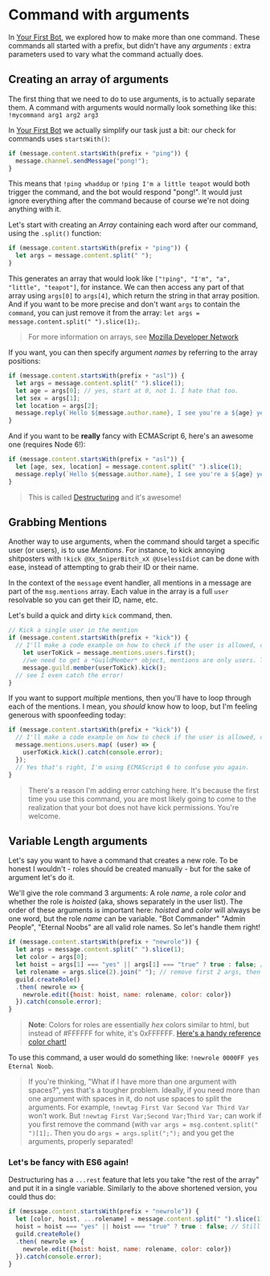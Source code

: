 # Command with arguments

In [Your First Bot](../coding-walkthroughs/your_basic_bot.md), we explored how to make more than one command. These commands all started with a prefix, but didn't have any _arguments_ : extra parameters used to vary what the command actually does.

## Creating an array of arguments

The first thing that we need to do to use arguments, is to actually separate them. A command with arguments would normally look something like this:  
`!mycommand arg1 arg2 arg3`

In [Your First Bot](../coding-walkthroughs/your_basic_bot.md) we actually simplify our task just a bit: our check for commands uses `startsWith()`:

```js
if (message.content.startsWith(prefix + "ping")) {
  message.channel.sendMessage("pong!");
}
```

This means that `!ping whaddup` or `!ping I'm a little teapot` would both trigger the command, and the bot would respond "pong!". It would just ignore everything after the command because of course we're not doing anything with it.

Let's start with creating an _Array_ containing each word after our command, using the `.split()` function:

```js
if (message.content.startsWith(prefix + "ping")) {
  let args = message.content.split(" ");
}
```

This generates an array that would look like `["!ping", "I'm", "a", "little", "teapot"]`, for instance. We can then access any part of that array using `args[0]` to `args[4]`, which return the string in that array position. And if you want to be more precise and don't want `args` to contain the `command`, you can just remove it from the array: `let args = message.content.split(" ").slice(1);`.

> For more information on arrays, see [Mozilla Developer Network](https://developer.mozilla.org/en-US/docs/Web/JavaScript/Reference/Global_Objects/Array)

If you want, you can then specify argument _names_ by referring to the array positions:

```js
if (message.content.startsWith(prefix + "asl")) {
  let args = message.content.split(" ").slice(1);
  let age = args[0]; // yes, start at 0, not 1. I hate that too.
  let sex = args[1];
  let location = args[2];
  message.reply(`Hello ${message.author.name}, I see you're a ${age} year old ${sex} from ${location}. Wanna date?`);
}
```

And if you want to be **really** fancy with ECMAScript 6, here's an awesome one \(requires Node 6!\):

```js
if (message.content.startsWith(prefix + "asl")) {
  let [age, sex, location] = message.content.split(" ").slice(1);
  message.reply(`Hello ${message.author.name}, I see you're a ${age} year old ${sex} from ${location}. Wanna date?`);
}
```

> This is called [Destructuring](https://developer.mozilla.org/en/docs/Web/JavaScript/Reference/Operators/Destructuring_assignment) and it's awesome!

## Grabbing Mentions

Another way to use arguments, when the command should target a specific user \(or users\), is to use _Mentions_. For instance, to kick annoying shitposters with `!kick @Xx_SniperBitch_xX @UselessIdiot` can be done with ease, instead of attempting to grab their ID or their name.

In the context of the `message` event handler, all mentions in a message are part of the `msg.mentions` array. Each value in the array is a full `user` resolvable so you can get their ID, name, etc.

Let's build a quick and dirty `kick` command, then.

```js
// Kick a single user in the mention
if (message.content.startsWith(prefix + "kick")) {
  // I'll make a code example on how to check if the user is allowed, one day!
    let userToKick = message.mentions.users.first();
    //we need to get a *GuildMember* object, mentions are only users. Then, we kick!
    message.guild.member(userToKick).kick();
  // see I even catch the error!
}
```

If you want to support _multiple_ mentions, then you'll have to loop through each of the mentions. I mean, you _should_ know how to loop, but I'm feeling generous with spoonfeeding today:

```js
if (message.content.startsWith(prefix + "kick")) {
  // I'll make a code example on how to check if the user is allowed, one day!
  message.mentions.users.map( (user) => {
    userToKick.kick().catch(console.error);
  });
  // Yes that's right, I'm using ECMAScript 6 to confuse you again.
}
```

> There's a reason I'm adding error catching here. It's because the first time you use this command, you are most likely going to come to the realization that your bot does not have kick permissions. You're welcome.

## Variable Length arguments

Let's say you want to have a command that creates a new role. To be honest I wouldn't - roles should be created manually - but for the sake of argument let's do it.

We'll give the role command 3 arguments: A role _name_, a role _color_ and whether the role is _hoisted_ \(aka, shows separately in the user list\). The order of these arguments is important here: _hoisted_ and _color_ will always be one word, but the role _name_ can be variable. "Bot Commander" "Admin People", "Eternal Noobs" are all valid role names. So let's handle them right!

```js
if (message.content.startsWith(prefix + "newrole")) {
  let args = message.content.split(" ").slice(1);
  let color = args[0];
  let hoist = args[1] === "yes" || args[1] === "true" ? true : false; // google "ternary if javascript"
  let rolename = args.slice(2).join(" "); // remove first 2 args, then join array with a space
  guild.createRole()
  .then( newrole => {
    newrole.edit({hoist: hoist, name: rolename, color: color})
  }).catch(console.error);
}
```

> **Note**: Colors for roles are essentially _hex_ colors similar to html, but instead of \#FFFFFF for white, it's 0xFFFFFF. [Here's a handy reference color chart!](http://www.nthelp.com/colorcodes.htm)

To use this command, a user would do something like: `!newrole 0000FF yes Eternal Noob`.

> If you're thinking, "What if I have more than one argument with spaces?", yes that's a tougher problem. Ideally, if you need more than one argument with spaces in it, do not use spaces to split the arguments. For example, `!newtag First Var Second Var Third Var` won't work. But `!newtag First Var;Second Var;Third Var;` can work if you first remove the command \(with `var args = msg.content.split(" ")[1];`. Then you do `args = args.split(";");` and you get the arguments, properly separated!

### Let's be fancy with ES6 again!

Destructuring has a `...rest` feature that lets you take "the rest of the array" and put it in a single variable. Similarly to the above shortened version, you could thus do:

```js
if (message.content.startsWith(prefix + "newrole")) {
  let [color, hoist, ...rolename] = message.content.split(" ").slice(1);
  hoist = hoist === "yes" || hoist === "true" ? true : false; // Still gotta do this check!
  guild.createRole()
  .then( newrole => {
    newrole.edit({hoist: hoist, name: rolename, color: color})
  }).catch(console.error);
}
```
